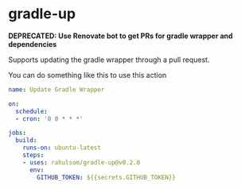 # gradle-up

**DEPRECATED: Use Renovate bot to get PRs for gradle wrapper and dependencies**

Supports updating the gradle wrapper through a pull request.

You can do something like this to use this action

```yaml
name: Update Gradle Wrapper

on:
  schedule:
  - cron: '0 0 * * *'

jobs:
  build:
    runs-on: ubuntu-latest
    steps:
    - uses: rahulsom/gradle-up@v0.2.0
      env:
        GITHUB_TOKEN: ${{secrets.GITHUB_TOKEN}}
```

